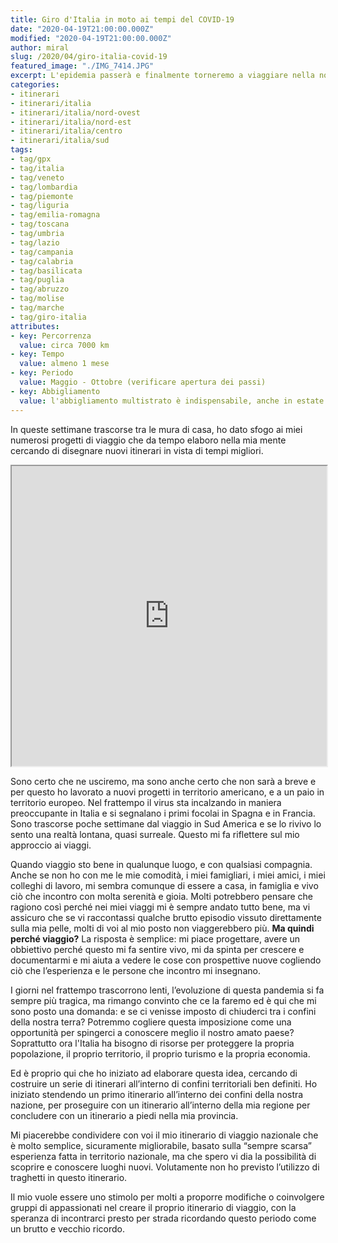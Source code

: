```yaml
---
title: Giro d'Italia in moto ai tempi del COVID-19
date: "2020-04-19T21:00:00.000Z"
modified: "2020-04-19T21:00:00.000Z"
author: miral
slug: /2020/04/giro-italia-covid-19
featured_image: "./IMG_7414.JPG"
excerpt: L'epidemia passerà e finalmente torneremo a viaggiare nella nostra amata Italia
categories:
- itinerari
- itinerari/italia
- itinerari/italia/nord-ovest
- itinerari/italia/nord-est
- itinerari/italia/centro
- itinerari/italia/sud
tags:
- tag/gpx
- tag/italia
- tag/veneto
- tag/lombardia
- tag/piemonte
- tag/liguria
- tag/emilia-romagna
- tag/toscana
- tag/umbria
- tag/lazio
- tag/campania
- tag/calabria
- tag/basilicata
- tag/puglia
- tag/abruzzo
- tag/molise
- tag/marche
- tag/giro-italia
attributes:
- key: Percorrenza
  value: circa 7000 km
- key: Tempo
  value: almeno 1 mese
- key: Periodo
  value: Maggio - Ottobre (verificare apertura dei passi)
- key: Abbigliamento
  value: l'abbigliamento multistrato è indispensabile, anche in estate si incontrano tutti i climi
---
```


In queste settimane trascorse tra le mura di casa, ho dato sfogo ai miei numerosi progetti di viaggio che da tempo elaboro nella mia mente cercando di disegnare nuovi itinerari in vista di tempi migliori.

<iframe src="https://www.google.com/maps/d/u/2/embed?mid=1bZK0DjtEiVslDWQzUrklUV_OdTA7wspC" width="100%" height="480"></iframe>

Sono certo che ne usciremo, ma sono anche certo che non sarà a breve e per questo ho lavorato a nuovi progetti in territorio americano, e a un paio in territorio europeo. Nel frattempo il virus sta incalzando in maniera preoccupante in Italia e si segnalano i primi focolai in Spagna e in Francia. Sono trascorse poche settimane dal viaggio in Sud America e se lo rivivo lo sento una realtà lontana, quasi surreale. Questo mi fa riflettere sul mio approccio ai viaggi.

Quando viaggio sto bene in qualunque luogo, e con qualsiasi compagnia. Anche se non ho con me le mie comodità, i miei famigliari, i miei amici, i miei colleghi di lavoro, mi sembra comunque di essere a casa, in famiglia e vivo ciò che incontro con molta serenità e gioia. Molti potrebbero pensare che ragiono così perché nei miei viaggi mi è sempre andato tutto bene, ma vi assicuro che se vi raccontassi qualche brutto episodio vissuto direttamente sulla mia pelle, molti di voi al mio posto non viaggerebbero più. **Ma quindi perché viaggio?** La risposta è semplice: mi piace progettare, avere un obbiettivo perché questo mi fa sentire vivo, mi da spinta per crescere e documentarmi e mi aiuta a vedere le cose con prospettive nuove cogliendo ciò che l’esperienza e le persone che incontro mi insegnano.

I giorni nel frattempo trascorrono lenti, l’evoluzione di questa pandemia si fa sempre più tragica, ma rimango convinto che ce la faremo ed è qui che mi sono posto una domanda: e se ci venisse imposto di chiuderci tra i confini della nostra terra? Potremmo cogliere questa imposizione come una opportunità per spingerci a conoscere meglio il nostro amato paese? Soprattutto ora l'Italia ha bisogno di risorse per proteggere la propria popolazione, il proprio territorio, il proprio turismo e la propria economia.

Ed è proprio qui che ho iniziato ad elaborare questa idea, cercando di costruire un serie di itinerari all’interno di confini territoriali ben definiti. Ho iniziato stendendo un primo itinerario all’interno dei confini della nostra nazione, per proseguire con un itinerario all’interno della mia regione per concludere con un itinerario a piedi nella mia provincia.

Mi piacerebbe condividere con voi il mio itinerario di viaggio nazionale che è molto semplice, sicuramente migliorabile, basato sulla “sempre scarsa” esperienza fatta in territorio nazionale, ma che spero vi dia la possibilità di scoprire e conoscere luoghi nuovi. Volutamente non ho previsto l’utilizzo di traghetti in questo itinerario.

Il mio vuole essere uno stimolo per molti a proporre modifiche o coinvolgere gruppi di appassionati nel creare il proprio itinerario di viaggio, con la speranza di incontrarci presto per strada ricordando questo periodo come un brutto e vecchio ricordo.
